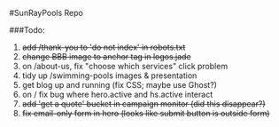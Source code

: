 #SunRayPools Repo

###Todo:

1. ~~add /thank-you to 'do not index' in robots.txt~~
2. ~~change BBB image to anchor tag in logos.jade~~
3. on /about-us, fix "choose which services" click problem
4. tidy up /swimming-pools images & presentation
5. get blog up and running (fix CSS; maybe use Ghost?)
6. on / fix bug where hero.active and hs.active interact
7. ~~add 'get a quote' bucket in campaign monitor (did this disappear?)~~
8. ~~fix email-only form in hero (looks like submit button is outside form)~~